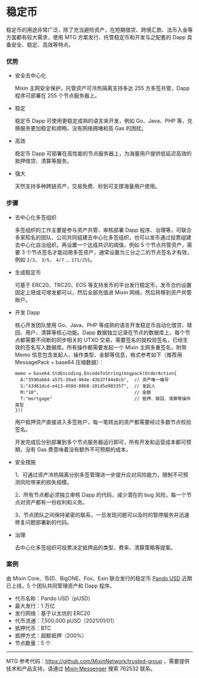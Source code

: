 # 稳定币

稳定币的用途非常广泛，除了充当避险资产，在短期借贷、跨境汇款、法币入金等方面都有较大需求，使用 MTG 方案发行、托管稳定币和开发与之配套的 Dapp 具备安全、稳定、高效等特点。

### 优势

- 安全去中心化
  
  Mixin 主网安全保护，托管资产可冷热隔离支持多达 255 方多签共管，Dapp 程序可部署在 255 个节点服务器上。

- 稳定
  
  稳定币 Dapp 可使用更稳定成熟的语言来开发，例如 Go、Java、PHP 等，兑换服务更加稳定和顺畅，没有网络拥堵和高 Gas 的困扰。

- 高效
  
  稳定币 Dapp 可部署在高性能的节点服务器上，为海量用户提供低延迟高效的抵押借贷、清算等服务。

- 强大

  天然支持多种跨链资产，交易免费、秒到可支撑海量用户使用。

### 步骤

- 去中心化多签组织

  多签组织的工作主要是参与资产共管、审核部署 Dapp 程序、治理等，可联合多家知名的团队、公司共同组建去中心化多签组织，也可以发币通过投票组建去中心化自治组织。再设置一个达成共识的阈值，例如 5 个节点共管资产，需要 3 个节点签名才能动用多签资产，通常设置为三分之二的节点签名才有效，例如 `2/3`、 `3/5`、 `4/7` ... `171/255`。

- 生成稳定币

  可基于 ERC20、TRC20、EOS 等支持发币的平台发行稳定币，发币合约设置固定上限或可增发都可以，然后全部充值进 Mixin 网络，然后转移到资产共管账户。

- 开发 Dapp

  核心开发团队使用 Go、Java、PHP 等成熟的语言开发稳定币自动化借贷、赎回、用户、清算等核心功能。Dapp 数据独立记录在节点的数据库上，每个节点都需要不间断的同步相关的 UTXO 交易，需要签名的就校验签名，已经生效的签名写入数据库。所有操作都需要发起一个 Mixin 主网多重签名，附带 Memo 信息包含发起人、操作类型、金额等信息，格式参考如下（推荐用 MessagePack + base64 压缩数据）：
  ```golang
  memo = base64.StdEncoding.EncodeToString(msgpack(OrderAction{
    A:"3596ab64-a575-39ad-964e-43b37f44e8cb",  // 资产唯一编号
    S:"43d61dcd-e413-450d-80b8-101d5e903357",  // 发起人
    M:"10",                                    // 金额
    T:"mortgage"                               // 抵押、赎回、清算等操作类型
  }))
  ```

  用户抵押资产直接进入多签账户，每一笔转出的资产都需要经过多数节点校验签名。
  
  开发完成后分别部署到多个节点服务器运行即可，所有开发和运营成本都可预期，没有 Gas 费意味着没有额外不可预期的成本。

- 安全措施

  1、可通过资产冷热隔离分别多签管理进一步提升应对风险能力，限制不可预测风险带来的损失规模。

  2、所有节点都必须独立审核 Dapp 的代码，减少潜在的 bug 风险，每一个节点对资产都有一份权利和义务。

  3、节点团队之间保持紧密的联系，一旦发现问题可以及时的暂停服务并迅速修复问题部署新的代码。

- 治理

  去中心化多签组织可投票决定抵押品的类型、费率、清算策略等提案。

### 案例

由 Mixin Core、币印、BigONE、Fox、Exin 联合发行的稳定币 [Pando USD](https://pando.im/pusd "Pando USD, pUSD") 近期已上线，5 个团队共同管理资产和 Dapp 程序。

- 代币名称：Pando USD（pUSD）
- 最大发行：1 万亿
- 发行网络：基于以太坊的 ERC20
- 代币流通：7,500,000 pUSD（2021/01/01）
- 抵押代币：BTC
- 抵押方式：超额抵押（200%）
- 节点数量：5 个

---
MTG 参考代码：https://github.com/MixinNetwork/trusted-group ，需要提供技术和产品支持，请通过 [Mixin Messenger](https://w3c.group/c/1609251387450619) 搜索 762532 联系。